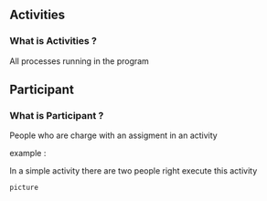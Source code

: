 
## Activities ##

### What is Activities ? ###

All processes running in the program 

## Participant ##

### What is Participant ? ###

People who are charge with an assigment in an activity 

example :

In a simple activity there are two people right execute this activity 

```
picture
```